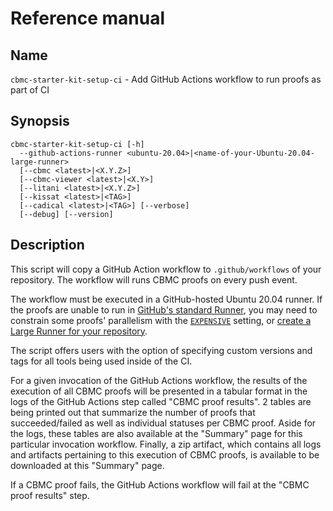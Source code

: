 # Reference manual

## Name

`cbmc-starter-kit-setup-ci` - Add GitHub Actions workflow to run proofs as part of CI

## Synopsis

```
cbmc-starter-kit-setup-ci [-h]
  --github-actions-runner <ubuntu-20.04>|<name-of-your-Ubuntu-20.04-large-runner>
  [--cbmc <latest>|<X.Y.Z>]
  [--cbmc-viewer <latest>|<X.Y>]
  [--litani <latest>|<X.Y.Z>]
  [--kissat <latest>|<TAG>]
  [--cadical <latest>|<TAG>] [--verbose]
  [--debug] [--version]
```

## Description

This script will copy a GitHub Action workflow to `.github/workflows` of your
repository. The workflow will runs CBMC proofs on every push event.

The workflow must be executed in a GitHub-hosted Ubuntu 20.04 runner. If the
proofs are unable to run in
[GitHub's standard Runner](https://docs.github.com/en/actions/using-github-hosted-runners/about-github-hosted-runners#supported-runners-and-hardware-resources),
you may need to constrain some proofs' parallelism with the
[`EXPENSIVE`](https://model-checking.github.io/cbmc-starter-kit/tutorial/index.html#the-makefile)
setting, or [create a Large Runner for your repository](https://docs.github.com/en/actions/using-github-hosted-runners/using-larger-runners).

The script offers users with the option of specifying custom versions and tags
for all tools being used inside of the CI.

For a given invocation of the GitHub Actions workflow, the results of the 
execution of all CBMC proofs will be presented in a tabular format in the logs
of the GitHub Actions step called "CBMC proof results". 2 tables are being
printed out that summarize the number of proofs that succeeded/failed as well
as individual statuses per CBMC proof. Aside for the logs, these tables are also  available at the "Summary" page for this particular invocation workflow. Finally,
a zip artifact, which contains all logs and artifacts pertaining to this
execution of CBMC proofs, is available to be downloaded at this "Summary" page.

If a CBMC proof fails, the GitHub Actions workflow will fail at the
"CBMC proof results" step.
